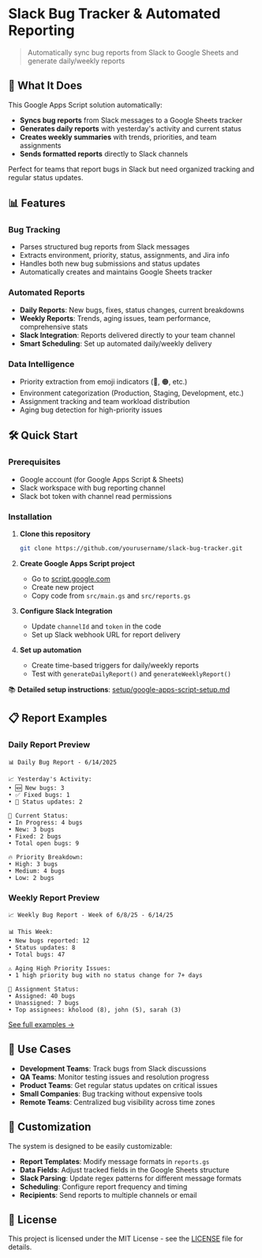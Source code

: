 # Slack Bug Tracker & Automated Reporting

> Automatically sync bug reports from Slack to Google Sheets and generate daily/weekly reports

## 🚀 What It Does

This Google Apps Script solution automatically:
- **Syncs bug reports** from Slack messages to a Google Sheets tracker
- **Generates daily reports** with yesterday's activity and current status
- **Creates weekly summaries** with trends, priorities, and team assignments
- **Sends formatted reports** directly to Slack channels

Perfect for teams that report bugs in Slack but need organized tracking and regular status updates.

## 📊 Features

### Bug Tracking
- Parses structured bug reports from Slack messages
- Extracts environment, priority, status, assignments, and Jira info
- Handles both new bug submissions and status updates
- Automatically creates and maintains Google Sheets tracker

### Automated Reports
- **Daily Reports**: New bugs, fixes, status changes, current breakdowns
- **Weekly Reports**: Trends, aging issues, team performance, comprehensive stats
- **Slack Integration**: Reports delivered directly to your team channel
- **Smart Scheduling**: Set up automated daily/weekly delivery

### Data Intelligence
- Priority extraction from emoji indicators (:red_circle:, :orange_circle:, etc.)
- Environment categorization (Production, Staging, Development, etc.)
- Assignment tracking and team workload distribution
- Aging bug detection for high-priority issues

## 🛠️ Quick Start

### Prerequisites
- Google account (for Google Apps Script & Sheets)
- Slack workspace with bug reporting channel
- Slack bot token with channel read permissions

### Installation
1. **Clone this repository**
   ```bash
   git clone https://github.com/yourusername/slack-bug-tracker.git
   ```

2. **Create Google Apps Script project**
   - Go to [script.google.com](https://script.google.com)
   - Create new project
   - Copy code from `src/main.gs` and `src/reports.gs`

3. **Configure Slack Integration**
   - Update `channelId` and `token` in the code
   - Set up Slack webhook URL for report delivery

4. **Set up automation**
   - Create time-based triggers for daily/weekly reports
   - Test with `generateDailyReport()` and `generateWeeklyReport()`

📚 **Detailed setup instructions**: [setup/google-apps-script-setup.md](setup/google-apps-script-setup.md)

## 📋 Report Examples

### Daily Report Preview
```
📊 Daily Bug Report - 6/14/2025

📈 Yesterday's Activity:
• 🆕 New bugs: 3
• ✅ Fixed bugs: 1
• 🔄 Status updates: 2

🚨 Current Status:
• In Progress: 4 bugs
• New: 3 bugs
• Fixed: 2 bugs
• Total open bugs: 9

🔥 Priority Breakdown:
• High: 3 bugs
• Medium: 4 bugs
• Low: 2 bugs
```

### Weekly Report Preview
```
📈 Weekly Bug Report - Week of 6/8/25 - 6/14/25

📊 This Week:
• New bugs reported: 12
• Status updates: 8
• Total bugs: 47

⚠️ Aging High Priority Issues:
• 1 high priority bug with no status change for 7+ days

👥 Assignment Status:
• Assigned: 40 bugs
• Unassigned: 7 bugs
• Top assignees: kholood (8), john (5), sarah (3)
```

[See full examples →](examples/)

## 🎯 Use Cases

- **Development Teams**: Track bugs from Slack discussions
- **QA Teams**: Monitor testing issues and resolution progress  
- **Product Teams**: Get regular status updates on critical issues
- **Small Companies**: Bug tracking without expensive tools
- **Remote Teams**: Centralized bug visibility across time zones

## 🔧 Customization

The system is designed to be easily customizable:
- **Report Templates**: Modify message formats in `reports.gs`
- **Data Fields**: Adjust tracked fields in the Google Sheets structure
- **Slack Parsing**: Update regex patterns for different message formats
- **Scheduling**: Configure report frequency and timing
- **Recipients**: Send reports to multiple channels or email

## 📝 License

This project is licensed under the MIT License - see the [LICENSE](LICENSE) file for details.
